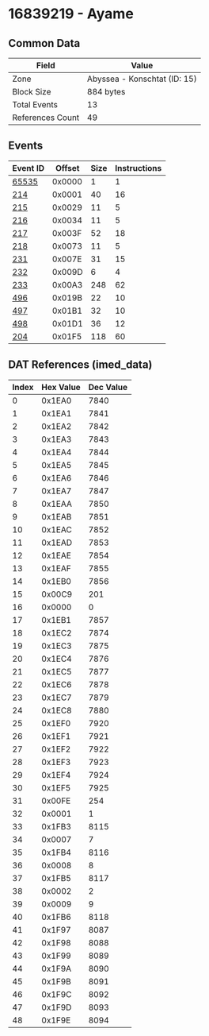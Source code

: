 # 16839219 - Ayame

## Common Data

| Field            | Value                        |
|------------------|------------------------------|
| Zone             | Abyssea - Konschtat (ID: 15) |
| Block Size       | 884 bytes                    |
| Total Events     | 13                           |
| References Count | 49                           |

## Events

| Event ID            | Offset   |   Size |   Instructions |
|---------------------|----------|--------|----------------|
| [65535](./65535.md) | 0x0000   |      1 |              1 |
| [214](./214.md)     | 0x0001   |     40 |             16 |
| [215](./215.md)     | 0x0029   |     11 |              5 |
| [216](./216.md)     | 0x0034   |     11 |              5 |
| [217](./217.md)     | 0x003F   |     52 |             18 |
| [218](./218.md)     | 0x0073   |     11 |              5 |
| [231](./231.md)     | 0x007E   |     31 |             15 |
| [232](./232.md)     | 0x009D   |      6 |              4 |
| [233](./233.md)     | 0x00A3   |    248 |             62 |
| [496](./496.md)     | 0x019B   |     22 |             10 |
| [497](./497.md)     | 0x01B1   |     32 |             10 |
| [498](./498.md)     | 0x01D1   |     36 |             12 |
| [204](./204.md)     | 0x01F5   |    118 |             60 |

## DAT References (imed_data)

|   Index | Hex Value   |   Dec Value |
|---------|-------------|-------------|
|       0 | 0x1EA0      |        7840 |
|       1 | 0x1EA1      |        7841 |
|       2 | 0x1EA2      |        7842 |
|       3 | 0x1EA3      |        7843 |
|       4 | 0x1EA4      |        7844 |
|       5 | 0x1EA5      |        7845 |
|       6 | 0x1EA6      |        7846 |
|       7 | 0x1EA7      |        7847 |
|       8 | 0x1EAA      |        7850 |
|       9 | 0x1EAB      |        7851 |
|      10 | 0x1EAC      |        7852 |
|      11 | 0x1EAD      |        7853 |
|      12 | 0x1EAE      |        7854 |
|      13 | 0x1EAF      |        7855 |
|      14 | 0x1EB0      |        7856 |
|      15 | 0x00C9      |         201 |
|      16 | 0x0000      |           0 |
|      17 | 0x1EB1      |        7857 |
|      18 | 0x1EC2      |        7874 |
|      19 | 0x1EC3      |        7875 |
|      20 | 0x1EC4      |        7876 |
|      21 | 0x1EC5      |        7877 |
|      22 | 0x1EC6      |        7878 |
|      23 | 0x1EC7      |        7879 |
|      24 | 0x1EC8      |        7880 |
|      25 | 0x1EF0      |        7920 |
|      26 | 0x1EF1      |        7921 |
|      27 | 0x1EF2      |        7922 |
|      28 | 0x1EF3      |        7923 |
|      29 | 0x1EF4      |        7924 |
|      30 | 0x1EF5      |        7925 |
|      31 | 0x00FE      |         254 |
|      32 | 0x0001      |           1 |
|      33 | 0x1FB3      |        8115 |
|      34 | 0x0007      |           7 |
|      35 | 0x1FB4      |        8116 |
|      36 | 0x0008      |           8 |
|      37 | 0x1FB5      |        8117 |
|      38 | 0x0002      |           2 |
|      39 | 0x0009      |           9 |
|      40 | 0x1FB6      |        8118 |
|      41 | 0x1F97      |        8087 |
|      42 | 0x1F98      |        8088 |
|      43 | 0x1F99      |        8089 |
|      44 | 0x1F9A      |        8090 |
|      45 | 0x1F9B      |        8091 |
|      46 | 0x1F9C      |        8092 |
|      47 | 0x1F9D      |        8093 |
|      48 | 0x1F9E      |        8094 |
